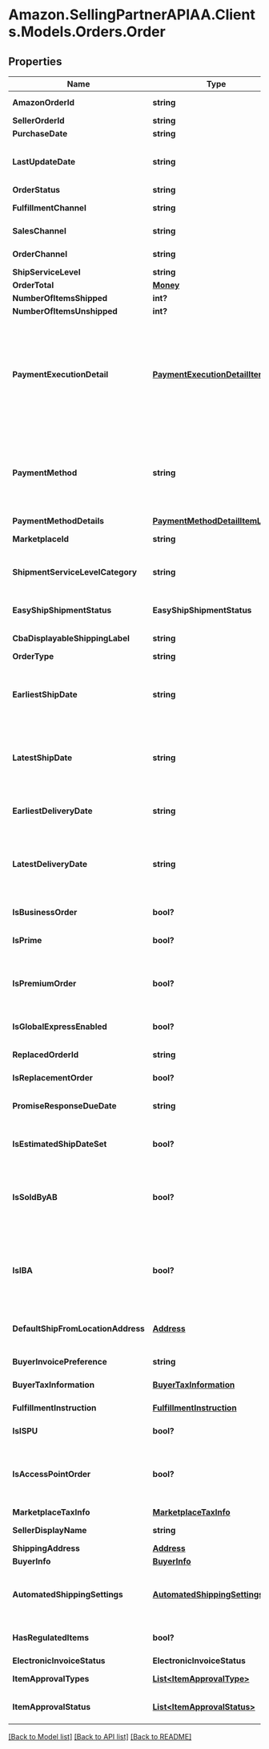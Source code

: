 # Amazon.SellingPartnerAPIAA.Clients.Models.Orders.Order
## Properties

Name | Type | Description | Notes
------------ | ------------- | ------------- | -------------
**AmazonOrderId** | **string** | An Amazon-defined order identifier, in 3-7-7 format. | 
**SellerOrderId** | **string** | A seller-defined order identifier. | [optional] 
**PurchaseDate** | **string** | The date when the order was created. | 
**LastUpdateDate** | **string** | The date when the order was last updated.  __Note__: LastUpdateDate is returned with an incorrect date for orders that were last updated before 2009-04-01. | 
**OrderStatus** | **string** | The current order status. | 
**FulfillmentChannel** | **string** | Whether the order was fulfilled by Amazon (AFN) or by the seller (MFN). | [optional] 
**SalesChannel** | **string** | The sales channel of the first item in the order. | [optional] 
**OrderChannel** | **string** | The order channel of the first item in the order. | [optional] 
**ShipServiceLevel** | **string** | The shipment service level of the order. | [optional] 
**OrderTotal** | [**Money**](Money.md) | The total charge for this order. | [optional] 
**NumberOfItemsShipped** | **int?** | The number of items shipped. | [optional] 
**NumberOfItemsUnshipped** | **int?** | The number of items unshipped. | [optional] 
**PaymentExecutionDetail** | [**PaymentExecutionDetailItemList**](PaymentExecutionDetailItemList.md) | Information about sub-payment methods for a Cash On Delivery (COD) order.  __Note__: For a COD order that is paid for using one sub-payment method, one PaymentExecutionDetailItem object is returned, with PaymentExecutionDetailItem/PaymentMethod &#x3D; COD. For a COD order that is paid for using multiple sub-payment methods, two or more PaymentExecutionDetailItem objects are returned. | [optional] 
**PaymentMethod** | **string** | The payment method for the order. This property is limited to Cash On Delivery (COD) and Convenience Store (CVS) payment methods. Unless you need the specific COD payment information provided by the PaymentExecutionDetailItem object, we recommend using the PaymentMethodDetails property to get payment method information. | [optional] 
**PaymentMethodDetails** | [**PaymentMethodDetailItemList**](PaymentMethodDetailItemList.md) | A list of payment methods for the order. | [optional] 
**MarketplaceId** | **string** | The identifier for the marketplace where the order was placed. | [optional] 
**ShipmentServiceLevelCategory** | **string** | The shipment service level category of the order.  Possible values: Expedited, FreeEconomy, NextDay, SameDay, SecondDay, Scheduled, Standard. | [optional] 
**EasyShipShipmentStatus** | **EasyShipShipmentStatus** | The status of the Amazon Easy Ship order. This property is included only for Amazon Easy Ship orders. | [optional] 
**CbaDisplayableShippingLabel** | **string** | Custom ship label for Checkout by Amazon (CBA). | [optional] 
**OrderType** | **string** | The type of the order. | [optional] 
**EarliestShipDate** | **string** | The start of the time period within which you have committed to ship the order. In ISO 8601 date time format. Returned only for seller-fulfilled orders.  __Note__: EarliestShipDate might not be returned for orders placed before February 1, 2013. | [optional] 
**LatestShipDate** | **string** | The end of the time period within which you have committed to ship the order. In ISO 8601 date time format. Returned only for seller-fulfilled orders.  __Note__: LatestShipDate might not be returned for orders placed before February 1, 2013. | [optional] 
**EarliestDeliveryDate** | **string** | The start of the time period within which you have committed to fulfill the order. In ISO 8601 date time format. Returned only for seller-fulfilled orders. | [optional] 
**LatestDeliveryDate** | **string** | The end of the time period within which you have committed to fulfill the order. In ISO 8601 date time format. Returned only for seller-fulfilled orders that do not have a PendingAvailability, Pending, or Canceled status. | [optional] 
**IsBusinessOrder** | **bool?** | When true, the order is an Amazon Business order. An Amazon Business order is an order where the buyer is a Verified Business Buyer. | [optional] 
**IsPrime** | **bool?** | When true, the order is a seller-fulfilled Amazon Prime order. | [optional] 
**IsPremiumOrder** | **bool?** | When true, the order has a Premium Shipping Service Level Agreement. For more information about Premium Shipping orders, see \&quot;Premium Shipping Options\&quot; in the Seller Central Help for your marketplace. | [optional] 
**IsGlobalExpressEnabled** | **bool?** | When true, the order is a GlobalExpress order. | [optional] 
**ReplacedOrderId** | **string** | The order ID value for the order that is being replaced. Returned only if IsReplacementOrder &#x3D; true. | [optional] 
**IsReplacementOrder** | **bool?** | When true, this is a replacement order. | [optional] 
**PromiseResponseDueDate** | **string** | Indicates the date by which the seller must respond to the buyer with an estimated ship date. Returned only for Sourcing on Demand orders. | [optional] 
**IsEstimatedShipDateSet** | **bool?** | When true, the estimated ship date is set for the order. Returned only for Sourcing on Demand orders. | [optional] 
**IsSoldByAB** | **bool?** | When true, the item within this order was bought and re-sold by Amazon Business EU SARL (ABEU). By buying and instantly re-selling your items, ABEU becomes the seller of record, making your inventory available for sale to customers who would not otherwise purchase from a third-party seller. | [optional] 
**IsIBA** | **bool?** | When true, the item within this order was bought and re-sold by Amazon Business EU SARL (ABEU). By buying and instantly re-selling your items, ABEU becomes the seller of record, making your inventory available for sale to customers who would not otherwise purchase from a third-party seller. | [optional] 
**DefaultShipFromLocationAddress** | [**Address**](Address.md) | The recommended location for the seller to ship the items from. It is calculated at checkout. The seller may or may not choose to ship from this location. | [optional] 
**BuyerInvoicePreference** | **string** | The buyer&#39;s invoicing preference. Available only in the TR marketplace. | [optional] 
**BuyerTaxInformation** | [**BuyerTaxInformation**](BuyerTaxInformation.md) | Contains the business invoice tax information. | [optional] 
**FulfillmentInstruction** | [**FulfillmentInstruction**](FulfillmentInstruction.md) | Contains the instructions about the fulfillment like where should it be fulfilled from. | [optional] 
**IsISPU** | **bool?** | When true, this order is marked to be picked up from a store rather than delivered. | [optional] 
**IsAccessPointOrder** | **bool?** | When true, this order is marked to be delivered to an Access Point. The access location is chosen by the customer. Access Points include Amazon Hub Lockers, Amazon Hub Counters, and pickup points operated by carriers. | [optional] 
**MarketplaceTaxInfo** | [**MarketplaceTaxInfo**](MarketplaceTaxInfo.md) | Tax information about the marketplace. | [optional] 
**SellerDisplayName** | **string** | The seller’s friendly name registered in the marketplace. | [optional] 
**ShippingAddress** | [**Address**](Address.md) |  | [optional] 
**BuyerInfo** | [**BuyerInfo**](BuyerInfo.md) |  | [optional] 
**AutomatedShippingSettings** | [**AutomatedShippingSettings**](AutomatedShippingSettings.md) | Contains information regarding the Shipping Settings Automaton program, such as whether the order&#39;s shipping settings were generated automatically, and what those settings are. | [optional] 
**HasRegulatedItems** | **bool?** | Whether the order contains regulated items which may require additional approval steps before being fulfilled. | [optional] 
**ElectronicInvoiceStatus** | **ElectronicInvoiceStatus** | The status of the electronic invoice. | [optional] 
**ItemApprovalTypes** | [**List&lt;ItemApprovalType&gt;**](ItemApprovalType.md) | Set of approval types which applies to at least one order item in the order. | [optional] 
**ItemApprovalStatus** | [**List&lt;ItemApprovalStatus&gt;**](ItemApprovalStatus.md) | Subset of all ItemApprovalStatus that are set in at least one of the order items subject to approvals. | [optional] 

[[Back to Model list]](../README.md#documentation-for-models) [[Back to API list]](../README.md#documentation-for-api-endpoints) [[Back to README]](../README.md)

